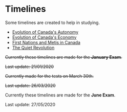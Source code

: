 # Timelines

Some timelines are created to help in studying.

* [Evolution of Canada's Autonomy](https://kaminingyou.github.io/history-timelines/autonomy.html)
* [Evolution of Canada's Economy](https://kaminingyou.github.io/history-timelines/economy.html)
* [First Nations and Metis in Canada](https://kaminingyou.github.io/history-timelines/first_nations.html)
* [The Quiet Revolution](https://kaminingyou.github.io/history-timelines/quiet_revolution.html)

~~Currently these timelines are made for the **January Exam**.~~

~~Last update: 21/01/2020~~

~~Currently made for the tests on March 30th.~~

~~Last update: 26/03/2020~~

Currently these timelines are made for the **June Exam**.

Last update: 27/05/2020
